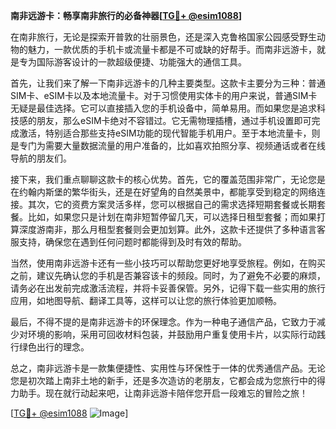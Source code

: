 **南非远游卡：畅享南非旅行的必备神器[[TG💪+ @esim1088](https://t.me/s/esim1088)]**

在南非旅行，无论是探索开普敦的壮丽景色，还是深入克鲁格国家公园感受野生动物的魅力，一款优质的手机卡或流量卡都是不可或缺的好帮手。而南非远游卡，就是专为国际游客设计的一款超级便捷、功能强大的通信工具。

首先，让我们来了解一下南非远游卡的几种主要类型。这款卡主要分为三种：普通SIM卡、eSIM卡以及本地流量卡。对于习惯使用实体卡的用户来说，普通SIM卡无疑是最佳选择。它可以直接插入您的手机设备中，简单易用。而如果您是追求科技感的朋友，那么eSIM卡绝对不容错过。它无需物理插槽，通过手机设置即可完成激活，特别适合那些支持eSIM功能的现代智能手机用户。至于本地流量卡，则是专门为需要大量数据流量的用户准备的，比如喜欢拍照分享、视频通话或者在线导航的朋友们。

接下来，我们重点聊聊这款卡的核心优势。首先，它的覆盖范围非常广，无论您是在约翰内斯堡的繁华街头，还是在好望角的自然美景中，都能享受到稳定的网络连接。其次，它的资费方案灵活多样，您可以根据自己的需求选择短期套餐或长期套餐。比如，如果您只是计划在南非短暂停留几天，可以选择日租型套餐；而如果打算深度游南非，那么月租型套餐则会更加划算。此外，这款卡还提供了多种语言客服支持，确保您在遇到任何问题时都能得到及时有效的帮助。

当然，使用南非远游卡还有一些小技巧可以帮助您更好地享受旅程。例如，在购买之前，建议先确认您的手机是否兼容该卡的频段。同时，为了避免不必要的麻烦，请务必在出发前完成激活流程，并将卡妥善保管。另外，记得下载一些实用的旅行应用，如地图导航、翻译工具等，这样可以让您的旅行体验更加顺畅。

最后，不得不提的是南非远游卡的环保理念。作为一种电子通信产品，它致力于减少对环境的影响，采用可回收材料包装，并鼓励用户重复使用卡片，以实际行动践行绿色出行的理念。

总之，南非远游卡是一款集便捷性、实用性与环保性于一体的优秀通信产品。无论您是初次踏上南非土地的新手，还是多次造访的老朋友，它都会成为您旅行中的得力助手。现在就行动起来吧，让南非远游卡陪伴您开启一段难忘的冒险之旅！

[[TG💪+ @esim1088](https://t.me/s/esim1088) ![Image](https://i.postimg.cc/4NQfJmqS/Snipaste-2025-05-13-00-14-12.png)]